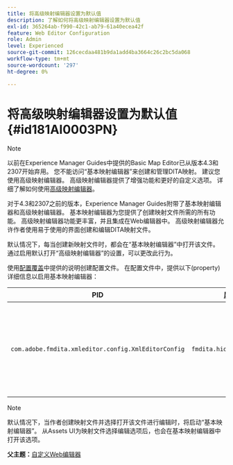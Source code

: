 ```yaml
---
title: 将高级映射编辑器设置为默认值
description: 了解如何将高级映射编辑器设置为默认值
exl-id: 365264ab-f990-42c1-ab79-61a40ecea42f
feature: Web Editor Configuration
role: Admin
level: Experienced
source-git-commit: 126cecdaa481b9da1add4ba3664c26c2bc5da068
workflow-type: tm+mt
source-wordcount: '297'
ht-degree: 0%

---
```


# 将高级映射编辑器设置为默认值 {#id181AI0003PN}

>[!NOTE]
>
> 以前在Experience Manager Guides中提供的Basic Map Editor已从版本4.3和2307开始弃用。 您不能访问“基本映射编辑器”来创建和管理DITA映射。
>建议您使用高级映射编辑器。 高级映射编辑器提供了增强功能和更好的自定义选项。 详细了解如何使用[高级映射编辑器](../user-guide/map-editor-advanced-map-editor.md)。

对于4.3和2307之前的版本，Experience Manager Guides附带了基本映射编辑器和高级映射编辑器。 基本映射编辑器为您提供了创建映射文件所需的所有功能。 高级映射编辑器功能更丰富，并且集成在Web编辑器中。 高级映射编辑器允许作者使用易于使用的界面创建和编辑DITA映射文件。

默认情况下，每当创建新映射文件时，都会在“基本映射编辑器”中打开该文件。 通过启用默认打开“高级映射编辑器”的设置，可以更改此行为。

使用[配置覆盖](download-install-additional-config-override.md#)中提供的说明创建配置文件。 在配置文件中，提供以下\(property\)详细信息以启用基本映射编辑器：

| PID | 属性键 | 属性值 |
|---|------------|--------------|
| `com.adobe.fmdita.xmleditor.config.XmlEditorConfig` | ``fmdita.hide.oldmapeditor`` | 布尔值\(true/false\)。 如果默认情况下要使用高级映射编辑器，则将此属性设置为true。<br> **默认值**： false |

>[!NOTE]
>
> 默认情况下，当作者创建映射文件并选择打开该文件进行编辑时，将启动“基本映射编辑器”。 从Assets UI为映射文件选择编辑选项后，也会在基本映射编辑器中打开该选项。

**父主题：**[&#x200B;自定义Web编辑器](conf-web-editor.md)

